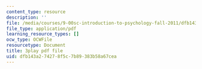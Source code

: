 ```yaml
---
content_type: resource
description: ''
file: /media/courses/9-00sc-introduction-to-psychology-fall-2011/dfb143a274278f5c7b89383b58a67cea_kD3CswjYb2E.pdf
file_type: application/pdf
learning_resource_types: []
ocw_type: OCWFile
resourcetype: Document
title: 3play pdf file
uid: dfb143a2-7427-8f5c-7b89-383b58a67cea
---
```

